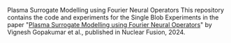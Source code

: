 Plasma Surrogate Modelling using Fourier Neural Operators
This repository contains the code and experiments for the Single Blob Experiments in the paper "[Plasma Surrogate Modelling using Fourier Neural Operators](https://iopscience.iop.org/article/10.1088/1741-4326/ad313a)" by Vignesh Gopakumar et al., published in Nuclear Fusion, 2024.
